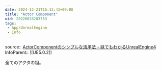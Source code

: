 ```yaml
---
date: 2024-12-21T15:13:43+09:00
title: "Actor Component"
uid: 20220628203753
tags:
 - App/UnrealEngine
 - Info
---
```


source:: [ActorComponentのシンプルな活用法 - 妹でもわかるUnrealEngine4](https://imoue.hatenablog.com/entry/2016/10/18/231135)
InfoParent:: [[UE5.0.2]]

全てのアクタの祖。